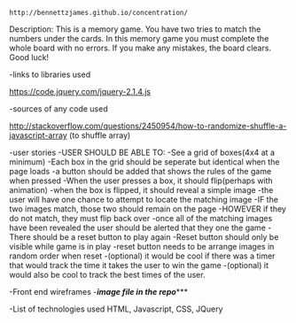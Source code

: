 	http://bennettzjames.github.io/concentration/


Description:
This is a memory game. You have two tries to match the numbers under the cards. In this memory game you must complete the whole board with no errors. If you make any mistakes, the board clears. Good luck!


-links to libraries used

https://code.jquery.com/jquery-2.1.4.js

-sources of any code used

http://stackoverflow.com/questions/2450954/how-to-randomize-shuffle-a-javascript-array (to shuffle array)

-user stories
	-USER SHOULD BE ABLE TO:
		-See a grid of boxes(4x4 at a minimum)
		-Each box in the grid should be seperate but identical when the page loads
		-a button should be added that shows the rules of the game when pressed
		-When the user presses a box, it should flip(perhaps with animation)
		-when the box is flipped, it should reveal a simple image
		-the user will have one chance to attempt to locate the matching image
		-IF the two images match, those two should remain on the page
		-HOWEVER if they do not match, they must flip back over
		-once all of the matching images have been revealed the user should be alerted that they one the game
		-There should be a reset button to play again
		-Reset button should only be visible while game is in play
		-reset button needs to be arrange images in random order when reset
		-(optional) it would be cool if there was a timer that would track the time it takes the user to win the game
		-(optional) it would also be cool to track the best times of the user. 

-Front end wireframes
	-***image file in the repo******

-List of technologies used
HTML, Javascript, CSS, JQuery

